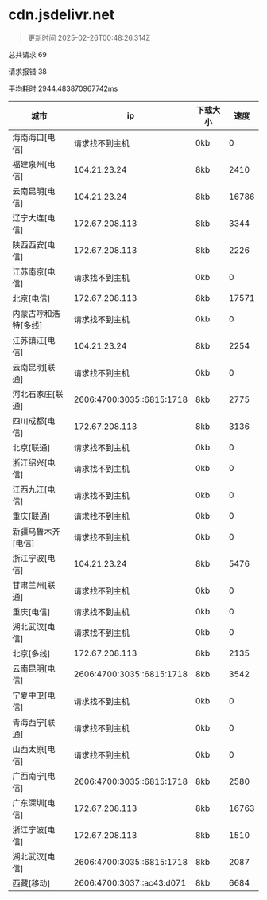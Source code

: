 
  # cdn.jsdelivr.net

  > 更新时间 2025-02-26T00:48:26.314Z
  
  总共请求 69

  请求报错 38

  平均耗时 2944.483870967742ms

|城市|ip|下载大小|速度|
|-----|----------|---|---|
|海南海口[电信]|请求找不到主机|0kb|0|
|福建泉州[电信]|104.21.23.24|8kb|2410|
|云南昆明[电信]|104.21.23.24|8kb|16786|
|辽宁大连[电信]|172.67.208.113|8kb|3344|
|陕西西安[电信]|172.67.208.113|8kb|2226|
|江苏南京[电信]|请求找不到主机|0kb|0|
|北京[电信]|172.67.208.113|8kb|17571|
|内蒙古呼和浩特[多线]|请求找不到主机|0kb|0|
|江苏镇江[电信]|104.21.23.24|8kb|2254|
|云南昆明[联通]|请求找不到主机|0kb|0|
|河北石家庄[联通]|2606:4700:3035::6815:1718|8kb|2775|
|四川成都[电信]|172.67.208.113|8kb|3136|
|北京[联通]|请求找不到主机|0kb|0|
|浙江绍兴[电信]|请求找不到主机|0kb|0|
|江西九江[电信]|请求找不到主机|0kb|0|
|重庆[联通]|请求找不到主机|0kb|0|
|新疆乌鲁木齐[电信]|请求找不到主机|0kb|0|
|浙江宁波[电信]|104.21.23.24|8kb|5476|
|甘肃兰州[联通]|请求找不到主机|0kb|0|
|重庆[电信]|请求找不到主机|0kb|0|
|湖北武汉[电信]|请求找不到主机|0kb|0|
|北京[多线]|172.67.208.113|8kb|2135|
|云南昆明[电信]|2606:4700:3035::6815:1718|8kb|3542|
|宁夏中卫[电信]|请求找不到主机|0kb|0|
|青海西宁[联通]|请求找不到主机|0kb|0|
|山西太原[电信]|请求找不到主机|0kb|0|
|广西南宁[电信]|2606:4700:3035::6815:1718|8kb|2580|
|广东深圳[电信]|172.67.208.113|8kb|16763|
|浙江宁波[电信]|172.67.208.113|8kb|1510|
|湖北武汉[电信]|2606:4700:3035::6815:1718|8kb|2087|
|西藏[移动]|2606:4700:3037::ac43:d071|8kb|6684|

  